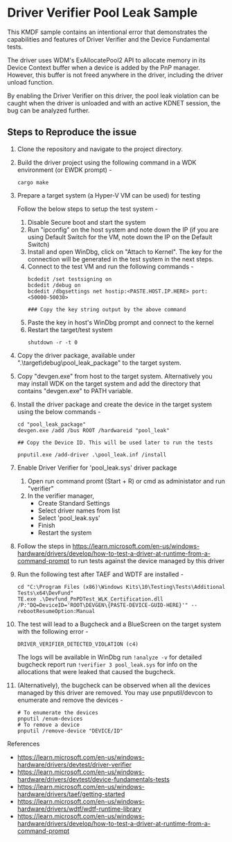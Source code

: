 # Driver Verifier Pool Leak Sample

This KMDF sample contains an intentional error that demonstrates the capabilities and features of Driver Verifier and the Device Fundamental tests.
    
The driver uses WDM's ExAllocatePool2 API to allocate memory in its Device Context buffer when a device is added by the PnP manager. However, this buffer is not freed anywhere in the driver, including the driver unload function.

By enabling the Driver Verifier on this driver, the pool leak violation can be caught when the driver is unloaded and with an active KDNET session, the bug can be analyzed further.

## Steps to Reproduce the issue

1. Clone the repository and navigate to the project directory.

2. Build the driver project using the following command in a WDK environment (or EWDK prompt) - 
    ```
    cargo make
    ```
3. Prepare a target system (a Hyper-V VM can be used) for testing

    Follow the below steps to setup the test system -
    1. Disable Secure boot and start the system
    2. Run "ipconfig" on the host system and note down the IP (if you are using Default Switch for the VM, note down the IP on the Default Switch)
    3. Install and open WinDbg, click on "Attach to Kernel". The key for the connection will be generated in the test system in the next steps. 
    4. Connect to the test VM and run the following commands - 
        ```
        bcdedit /set testsigning on
        bcdedit /debug on
        bcdedit /dbgsettings net hostip:<PASTE.HOST.IP.HERE> port:<50000-50030>

        ### Copy the key string output by the above command
        ```
    5. Paste the key in host's WinDbg prompt and connect to the kernel
    6. Restart the target/test system 
        ```
        shutdown -r -t 0
        ```

4. Copy the driver package, available under ".\target\debug\pool_leak_package" to the target system.

5. Copy "devgen.exe" from host to the target system. Alternatively you may install WDK on the target system and add the directory that contains "devgen.exe" to PATH variable.

6. Install the driver package and create the device in the target system using the below commands - 
    ```
    cd "pool_leak_package"
    devgen.exe /add /bus ROOT /hardwareid "pool_leak"

    ## Copy the Device ID. This will be used later to run the tests

    pnputil.exe /add-driver .\pool_leak.inf /install
    ```
7. Enable Driver Verifier for 'pool_leak.sys' driver package 
    1. Open run command promt (Start + R) or cmd as administator and run "verifier"
    2. In the verifier manager,
        - Create Standard Settings
        - Select driver names from list
        - Select 'pool_leak.sys'
        - Finish
        - Restart the system

8. Follow the steps in https://learn.microsoft.com/en-us/windows-hardware/drivers/develop/how-to-test-a-driver-at-runtime-from-a-command-prompt to run tests against the device managed by this driver

9. Run the following test after TAEF and WDTF are installed -
    ```
    cd "C:\Program Files (x86)\Windows Kits\10\Testing\Tests\Additional Tests\x64\DevFund"
    TE.exe .\Devfund_PnPDTest_WLK_Certification.dll /P:"DQ=DeviceID='ROOT\DEVGEN\{PASTE-DEVICE-GUID-HERE}'" --rebootResumeOption:Manual
    ```

10. The test will lead to a Bugcheck and a BlueScreen on the target system with the following error - 
    ```
    DRIVER_VERIFIER_DETECTED_VIOLATION (c4)
    ```
    The logs will be available in WinDbg
    run ```!analyze -v``` for detailed bugcheck report
    run ```!verifier 3 pool_leak.sys``` for info on the allocations that were leaked that caused the bugcheck.

11. (Alternatively), the bugcheck can be observed when all the devices managed by this driver are removed. 
    You may use pnputil/devcon to enumerate and remove the devices -
    ```
    # To enumerate the devices
    pnputil /enum-devices 
    # To remove a device
    pnputil /remove-device "DEVICE/ID"
    ```

References

- https://learn.microsoft.com/en-us/windows-hardware/drivers/devtest/driver-verifier
- https://learn.microsoft.com/en-us/windows-hardware/drivers/devtest/device-fundamentals-tests
- https://learn.microsoft.com/en-us/windows-hardware/drivers/taef/getting-started
- https://learn.microsoft.com/en-us/windows-hardware/drivers/wdtf/wdtf-runtime-library
- https://learn.microsoft.com/en-us/windows-hardware/drivers/develop/how-to-test-a-driver-at-runtime-from-a-command-prompt
